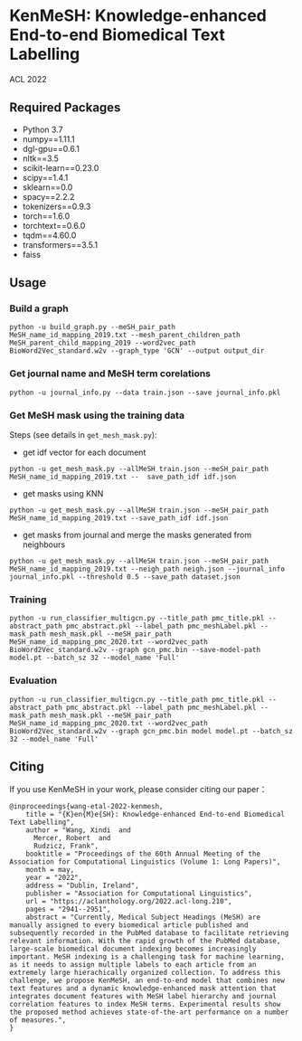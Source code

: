 # KenMeSH: Knowledge-enhanced End-to-end Biomedical Text Labelling
ACL 2022
## Required Packages
- Python 3.7
- numpy==1.11.1
- dgl-gpu==0.6.1
- nltk==3.5
- scikit-learn==0.23.0
- scipy==1.4.1
- sklearn==0.0
- spacy==2.2.2
- tokenizers==0.9.3
- torch==1.6.0
- torchtext==0.6.0
- tqdm==4.60.0
- transformers==3.5.1
- faiss

## Usage
### Build a graph
```
python -u build_graph.py --meSH_pair_path MeSH_name_id_mapping_2019.txt --mesh_parent_children_path MeSH_parent_child_mapping_2019 --word2vec_path BioWord2Vec_standard.w2v --graph_type 'GCN' --output output_dir
```
### Get journal name and MeSH term corelations
```
python -u journal_info.py --data train.json --save journal_info.pkl
```
### Get MeSH mask using the training data
Steps (see details in ```get_mesh_mask.py```):
* get idf vector for each document
```
python -u get_mesh_mask.py --allMeSH train.json --meSH_pair_path MeSH_name_id_mapping_2019.txt --  save_path_idf idf.json
```
* get masks using KNN
```
python -u get_mesh_mask.py --allMeSH train.json --meSH_pair_path MeSH_name_id_mapping_2019.txt --save_path_idf idf.json
```
* get masks from journal and merge the masks generated from neighbours 
```commandline
python -u get_mesh_mask.py --allMeSH train.json --meSH_pair_path MeSH_name_id_mapping_2019.txt --neigh_path neigh.json --journal_info journal_info.pkl --threshold 0.5 --save_path dataset.json
```

### Training 
```commandline
python -u run_classifier_multigcn.py --title_path pmc_title.pkl --abstract_path pmc_abstract.pkl --label_path pmc_meshLabel.pkl --mask_path mesh_mask.pkl --meSH_pair_path MeSH_name_id_mapping_pmc_2020.txt --word2vec_path BioWord2Vec_standard.w2v --graph gcn_pmc.bin --save-model-path model.pt --batch_sz 32 --model_name 'Full'
```

### Evaluation
```commandline
python -u run_classifier_multigcn.py --title_path pmc_title.pkl --abstract_path pmc_abstract.pkl --label_path pmc_meshLabel.pkl --mask_path mesh_mask.pkl --meSH_pair_path MeSH_name_id_mapping_pmc_2020.txt --word2vec_path BioWord2Vec_standard.w2v --graph gcn_pmc.bin model model.pt --batch_sz 32 --model_name 'Full'
```
## Citing
If you use KenMeSH in your work, please consider citing our paper：
```
@inproceedings{wang-etal-2022-kenmesh,
    title = "{K}en{M}e{SH}: Knowledge-enhanced End-to-end Biomedical Text Labelling",
    author = "Wang, Xindi  and
      Mercer, Robert  and
      Rudzicz, Frank",
    booktitle = "Proceedings of the 60th Annual Meeting of the Association for Computational Linguistics (Volume 1: Long Papers)",
    month = may,
    year = "2022",
    address = "Dublin, Ireland",
    publisher = "Association for Computational Linguistics",
    url = "https://aclanthology.org/2022.acl-long.210",
    pages = "2941--2951",
    abstract = "Currently, Medical Subject Headings (MeSH) are manually assigned to every biomedical article published and subsequently recorded in the PubMed database to facilitate retrieving relevant information. With the rapid growth of the PubMed database, large-scale biomedical document indexing becomes increasingly important. MeSH indexing is a challenging task for machine learning, as it needs to assign multiple labels to each article from an extremely large hierachically organized collection. To address this challenge, we propose KenMeSH, an end-to-end model that combines new text features and a dynamic knowledge-enhanced mask attention that integrates document features with MeSH label hierarchy and journal correlation features to index MeSH terms. Experimental results show the proposed method achieves state-of-the-art performance on a number of measures.",
}
```
